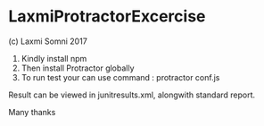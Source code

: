 # LaxmiProtractorExcercise
(c) Laxmi Somni 2017

1. Kindly install npm
2. Then install Protractor globally
3. To run test your can use command : protractor conf.js

Result can be viewed in junitresults.xml, alongwith standard report.

Many thanks
